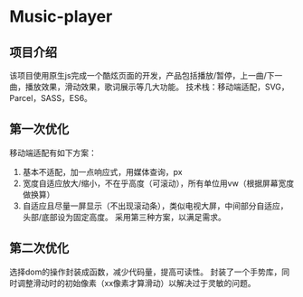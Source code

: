 # Music-player

## 项目介绍
该项目使用原生js完成一个酷炫页面的开发，产品包括播放/暂停，上一曲/下一曲，播放效果，滑动效果，歌词展示等几大功能。
技术栈：移动端适配，SVG，Parcel，SASS，ES6。

## 第一次优化
移动端适配有如下方案：
1. 基本不适配，加一点响应式，用媒体查询，px
2. 宽度自适应放大/缩小，不在乎高度（可滚动），所有单位用vw（根据屏幕宽度做换算）
3. 自适应且尽量一屏显示（不出现滚动条），类似电视大屏，中间部分自适应，头部/底部设为固定高度。
采用第三种方案，以满足需求。

## 第二次优化
选择dom的操作封装成函数，减少代码量，提高可读性。
封装了一个手势库，同时调整滑动时的初始像素（xx像素才算滑动）以解决过于灵敏的问题。
